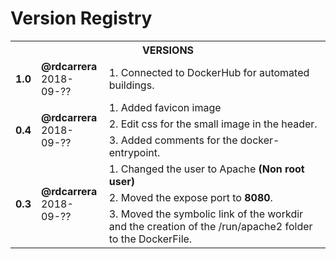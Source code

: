# Version Registry

<table>
        <tr>
            <th colspan=3><b>VERSIONS</b></th>
        </tr>
        <tr>
            <td rowspan=1><b>1.0</b></td>
            <td rowspan=1><b>@rdcarrera</b><br>2018-09-??</td>
            <td>1. Connected to DockerHub for automated buildings.</td>
        </tr>
        <tr>
            <td rowspan=3><b>0.4</b></td>
            <td rowspan=3><b>@rdcarrera</b><br>2018-09-??</td>
            <td>1. Added favicon image</td>
            <tr>
              <td>2. Edit css for the small image in the header.</td>
            </tr>
            <tr>
              <td>3. Added comments for the docker-entrypoint.</td>
            </tr>
        </tr>
        <tr>
            <td rowspan=3><b>0.3</b></td>
            <td rowspan=3><b>@rdcarrera</b><br>2018-09-??</td>
            <td>1. Changed the user to Apache <b>(Non root user)</b></td>
            <tr>
              <td>2. Moved the expose port to <b>8080</b>.</td>
            </tr>
            <tr>
              <td>3. Moved the symbolic link of the workdir and the creation of the /run/apache2 folder to the DockerFile.</td>
            </tr>
        </tr>
</table>
